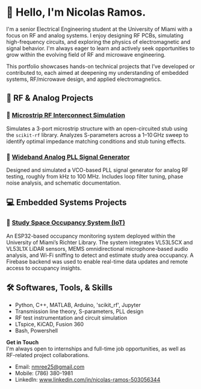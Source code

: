 # 👋 Hello, I'm Nicolas Ramos.

I'm a senior Electrical Engineering student at the University of Miami with a focus on RF and analog systems. I enjoy designing RF PCBs, simulating high-frequency circuits, and exploring the physics of electromagnetic and signal behavior. I'm always eager to learn and actively seek opportunities to grow within the evolving field of RF and microwave engineering.

This portfolio showcases hands-on technical projects that I’ve developed or contributed to, each aimed at deepening my understanding of embedded systems, RF/microwave design, and applied electromagnetics.



## 📡 RF & Analog Projects

### 🔹 [Microstrip RF Interconnect Simulation](https://github.com/nicolasramosee/microstrip-rf-simulation)
Simulates a 3-port microstrip structure with an open-circuited stub using the `scikit-rf` library. Analyzes S-parameters across a 1–10 GHz sweep to identify optimal impedance matching conditions and stub tuning effects.

### 🔹 [Wideband Analog PLL Signal Generator](https://github.com/yourusername/wideband-analog-pll)
Designed and simulated a VCO-based PLL signal generator for analog RF testing, roughly from kHz to 100 MHz. Includes loop filter tuning, phase noise analysis, and schematic documentation.



## 💻  Embedded Systems Projects

### 🔹 [Study Space Occupancy System (IoT)](https://github.com/nicolasramosee/Study-Space-Availability-System)
An ESP32-based occupancy monitoring system deployed within the University of Miami’s Richter Library. The system integrates VL53L5CX and VL53L1X LiDAR sensors, MEMS omnidirectional microphone-based audio analysis, and Wi-Fi sniffing to detect and estimate study area occupancy. A Firebase backend was used to enable real-time data updates and remote access to occupancy insights.



## 🛠 Softwares, Tools, & Skills

- Python, C++, MATLAB, Arduino, 'scikit_rf', Jupyter
- Transmission line theory, S-parameters, PLL design
- RF test instrumentation and circuit simulation
- LTspice, KiCAD, Fusion 360
- Bash, Powershell



**Get in Touch**  
I'm always open to internships and full-time job opportunities, as well as RF-related project collaborations.  
- Email: nmree25@gmail.com
- Mobile: (786) 380-1981
- LinkedIn: www.linkedin.com/in/nicolas-ramos-503056344
